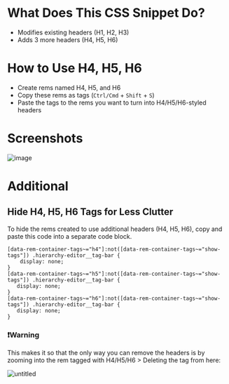 # What Does This CSS Snippet Do?
- Modifies existing headers (H1, H2, H3)
- Adds 3 more headers (H4, H5, H6)

# How to Use H4, H5, H6

- Create rems named H4, H5, and H6
- Copy these rems as tags (`Ctrl/Cmd` + `Shift` + `S`)
- Paste the tags to the rems you want to turn into H4/H5/H6-styled headers

# Screenshots

![image](https://user-images.githubusercontent.com/68901589/181594137-2af5414f-de47-4aa5-a93a-039189046cc4.png)

# Additional
## Hide H4, H5, H6 Tags for Less Clutter
To hide the rems created to use additional headers (H4, H5, H6), copy and paste this code into a separate code block.

```
[data-rem-container-tags~="h4"]:not([data-rem-container-tags~="show-tags"]) .hierarchy-editor__tag-bar {
	display: none;
}
[data-rem-container-tags~="h5"]:not([data-rem-container-tags~="show-tags"]) .hierarchy-editor__tag-bar {
   display: none;
}
[data-rem-container-tags~="h6"]:not([data-rem-container-tags~="show-tags"]) .hierarchy-editor__tag-bar {
   display: none;
}
```

### ❗️Warning
This makes it so that the only way you can remove the headers is by zooming into the rem tagged with H4/H5/H6 > Deleting the tag from here:

![untitled](https://user-images.githubusercontent.com/68901589/181208496-495606cd-2ffe-4804-b436-32f7c326eab9.png)
